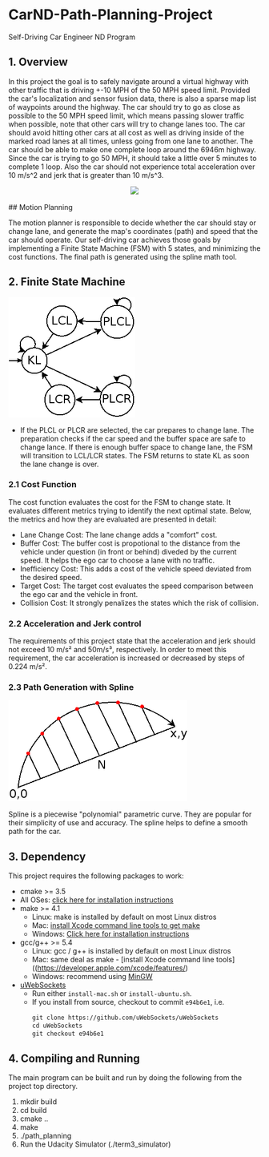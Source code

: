 [image2]: images/behavior.png 
[image3]: images/spline.png 
# CarND-Path-Planning-Project
Self-Driving Car Engineer ND Program

## 1. Overview
In this project the goal is to safely navigate around a virtual highway with other traffic that is driving +-10 MPH of the 50 MPH speed limit. Provided the car's localization and sensor fusion data, there is also a sparse map list of waypoints around the highway. The car should try to go as close as possible to the 50 MPH speed limit, which means passing slower traffic when possible, note that other cars will try to change lanes too. The car should avoid hitting other cars at all cost as well as driving inside of the marked road lanes at all times, unless going from one lane to another. The car should be able to make one complete loop around the 6946m highway. Since the car is trying to go 50 MPH, it should take a little over 5 minutes to complete 1 loop. Also the car should not experience total acceleration over 10 m/s^2 and jerk that is greater than 10 m/s^3.

<p align="center">
<img src="./video/path_planning.gif"]>
</p>
## Motion Planning

The motion planner is responsible to decide whether the car should stay or change lane, and generate the map's coordinates (path) and speed that the car should operate. Our self-driving car achieves those goals by implementing a Finite State Machine (FSM) with 5 states, and minimizing the cost functions. The final path is generated using the spline math tool.

## 2. Finite State Machine
![alt text][image2]

* If the PLCL or PLCR are selected, the car prepares to change lane. The preparation checks if the car speed and the buffer space are safe to change lance. If there is enough buffer space to change lane, the FSM will transition to LCL/LCR states. The FSM returns to state KL as soon the lane change is over.



### 2.1 Cost Function

The cost function evaluates the cost for the FSM to change state. It evaluates different metrics trying to identify the next optimal state. Below, the metrics and how they are evaluated  are presented in detail:

* Lane Change Cost: The lane change adds a "comfort" cost.
* Buffer Cost: The buffer cost is propotional to the distance from the vehicle under question (in front or behind) diveded by the current speed. It helps the ego car to choose a lane with no traffic.
* Inefficiency Cost: This adds a cost of the vehicle speed deviated from the desired speed.
* Target Cost: The target cost evaluates the speed comparison between the ego car and the vehicle in front.
* Collision Cost: It strongly penalizes the states which the risk of collision.

### 2.2 Acceleration and Jerk control 
The requirements of this project state that the acceleration and jerk should not
exceed 10 m/s² and 50m/s³, respectively. In order to meet this requirement, the
car acceleration is increased or decreased by steps of 0.224 m/s².

### 2.3 Path Generation with Spline
![alt text][image3]

Spline is a piecewise "polynomial" parametric curve. They are popular for their simplicity of use and accuracy. The spline helps to define a smooth path for the car.

## 3. Dependency

This project requires the following packages to work:
* cmake >= 3.5
 * All OSes: [click here for installation instructions](https://cmake.org/install/)
* make >= 4.1
  * Linux: make is installed by default on most Linux distros
  * Mac: [install Xcode command line tools to get make](https://developer.apple.com/xcode/features/)
  * Windows: [Click here for installation instructions](http://gnuwin32.sourceforge.net/packages/make.htm)
* gcc/g++ >= 5.4
  * Linux: gcc / g++ is installed by default on most Linux distros
  * Mac: same deal as make - [install Xcode command line tools]((https://developer.apple.com/xcode/features/)
  * Windows: recommend using [MinGW](http://www.mingw.org/)
* [uWebSockets](https://github.com/uWebSockets/uWebSockets)
  * Run either `install-mac.sh` or `install-ubuntu.sh`.
  * If you install from source, checkout to commit `e94b6e1`, i.e.
    ```
    git clone https://github.com/uWebSockets/uWebSockets 
    cd uWebSockets
    git checkout e94b6e1
    ```

## 4. Compiling and Running

The main program can be built and run by doing the following from the project top directory.

1. mkdir build
2. cd build
3. cmake ..
4. make
5. ./path_planning
6. Run the Udacity Simulator (./term3_simulator)







